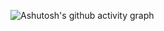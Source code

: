 
![Ashutosh's github activity graph](https://github-readme-activity-graph.vercel.app/graph?username=CavnHan)
